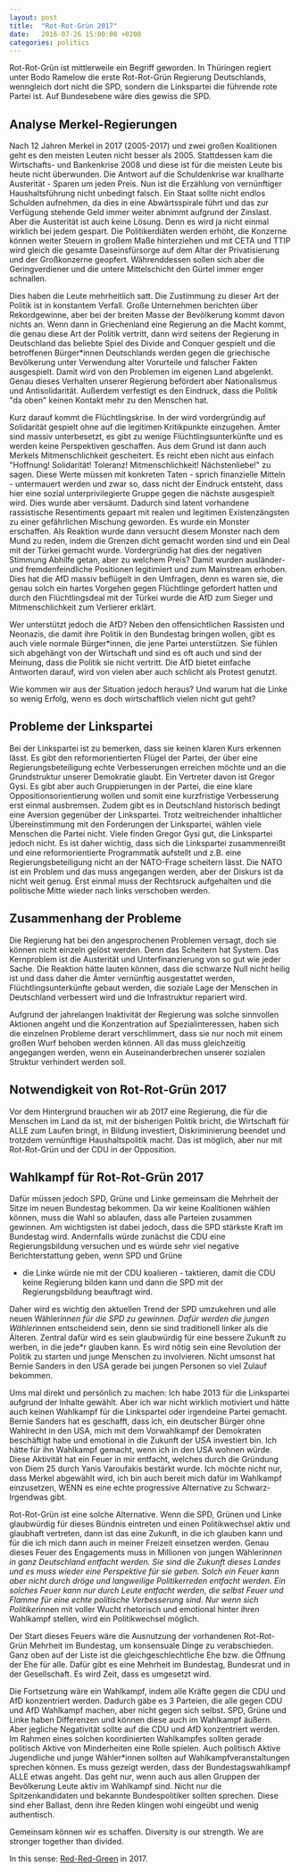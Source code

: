 ```yaml
---
layout: post
title:  "Rot-Rot-Grün 2017"
date:   2016-07-26 15:00:00 +0200
categories: politics
---
```


Rot-Rot-Grün ist mittlerweile ein Begriff geworden. In Thüringen regiert
unter Bodo Ramelow die erste Rot-Rot-Grün Regierung Deutschlands, wenngleich
dort nicht die SPD, sondern die Linkspartei die führende rote Partei ist.
Auf Bundesebene wäre dies gewiss die SPD.

## Analyse Merkel-Regierungen

Nach 12 Jahren Merkel in 2017 (2005-2017) und zwei großen Koalitionen geht
es den meisten Leuten nicht besser als 2005. Stattdessen kam die Wirtschafts-
und Bankenkrise 2008 und diese ist für die meisten Leute bis heute nicht
überwunden. Die Antwort auf die Schuldenkrise war knallharte Austerität -
Sparen um jeden Preis. Nun ist die Erzählung von vernünftiger Haushaltsführung
nicht unbedingt falsch. Ein Staat sollte nicht endlos Schulden aufnehmen,
da dies in eine Abwärtsspirale führt und das zur Verfügung stehende Geld
immer weiter abnimmt aufgrund der Zinslast. Aber die Austerität ist auch
keine Lösung. Denn es wird ja nicht einmal wirklich bei jedem gespart.
Die Politikerdiäten werden erhöht, die Konzerne können weiter Steuern in großem
Maße hinterziehen und mit CETA und TTIP wird gleich die gesamte Daseinsfürsorge
auf dem Altar der Privatisierung und der Großkonzerne geopfert. Währenddessen
sollen sich aber die Geringverdiener und die untere Mittelschicht den Gürtel
immer enger schnallen.

Dies haben die Leute mehrheitlich satt. Die Zustimmung zu dieser Art der Politik
ist in konstantem Verfall. Große Unternehmen berichten über Rekordgewinne,
aber bei der breiten Masse der Bevölkerung kommt davon nichts an. Wenn dann
in Griechenland eine Regierung an die Macht kommt, die genau diese Art der
Politik vertritt, dann wird seitens der Regierung in Deutschland das beliebte
Spiel des Divide and Conquer gespielt und die betroffenen Bürger*innen Deutschlands
werden gegen die griechische Bevölkerung unter Verwendung alter Vorurteile und
falscher Fakten ausgespielt. Damit wird von den Problemen im eigenen Land 
abgelenkt. Genau dieses Verhalten unserer Regierung befördert aber Nationalismus
und Antisolidarität. Außerdem verfestigt es den Eindruck, dass die Politik
"da oben" keinen Kontakt mehr zu den Menschen hat.

Kurz darauf kommt die Flüchtlingskrise. In der wird vordergründig auf Solidarität
gespielt ohne auf die legitimen Kritikpunkte einzugehen. Ämter sind massiv
unterbesetzt, es gibt zu wenige Flüchtlingsunterkünfte und es werden keine
Perspektiven geschaffen. Aus dem Grund ist dann auch Merkels Mitmenschlichkeit
gescheitert. Es reicht eben nicht aus einfach "Hoffnung! Solidarität! Toleranz!
Mitmenschlichkeit! Nächstenliebe!" zu sagen. Diese Werte müssen mit konkreten
Taten - sprich finanzielle Mitteln - untermauert werden und zwar so, dass
nicht der Eindruck entsteht, dass hier eine sozial unterprivilegierte Gruppe
gegen die nächste ausgespielt wird. Dies wurde aber versäumt. Dadurch sind
latent vorhandene rassistische Resentiments gepaart mit realen und legitimen
Existenzängsten zu einer gefährlichen Mischung geworden. Es wurde ein Monster
erschaffen. Als Reaktion wurde dann versucht diesem Monster nach dem Mund zu
reden, indem die Grenzen dicht gemacht worden sind und ein Deal mit der
Türkei gemacht wurde. Vordergründig hat dies der negativen Stimmung Abhilfe
getan, aber zu welchem Preis? Damit wurden ausländer- und fremdenfeindliche
Positionen legitimiert und zum Mainstream erhoben.
Dies hat die AfD massiv beflügelt in den Umfragen, denn es waren sie, die genau
solch ein hartes Vorgehen gegen Flüchtlinge gefordert hatten und durch den
Flüchtlingsdeal mit der Türkei wurde die AfD zum Sieger und Mitmenschlichkeit
zum Verlierer erklärt.

Wer unterstützt jedoch die AfD? Neben den offensichtlichen Rassisten und Neonazis,
die damit ihre Politik in den Bundestag bringen wollen, gibt es auch viele
normale Bürger*innen, die jene Partei unterstützen. Sie fühlen sich abgehängt
von der Wirtschaft und sind es oft auch und sind der Meinung, dass die
Politik sie nicht vertritt. Die AfD bietet einfache Antworten darauf, wird von
vielen aber auch schlicht als Protest genutzt.

Wie kommen wir aus der Situation jedoch heraus? Und warum hat die Linke so
wenig Erfolg, wenn es doch wirtschaftlich vielen nicht gut geht?

## Probleme der Linkspartei

Bei der Linkspartei ist zu bemerken, dass sie keinen klaren Kurs erkennen lässt.
Es gibt den reformorientierten Flügel der Partei, der über eine Regierungsbeteiligung
echte Verbesserungen erreichen möchte und an die Grundstruktur unserer Demokratie
glaubt. Ein Vertreter davon ist Gregor Gysi. Es gibt aber auch Gruppierungen
in der Partei, die eine klare Oppositionsorientierung wollen und somit
eine kurzfristige Verbesserung erst einmal ausbremsen. Zudem gibt es in Deutschland
historisch bedingt eine Aversion gegenüber der Linkspartei. Trotz weitreichender
inhaltlicher Übereinstimmung mit den Forderungen der Linkspartei, wählen viele
Menschen die Partei nicht. Viele finden Gregor Gysi gut, die Linkspartei jedoch
nicht. Es ist daher wichtig, dass sich die Linkspartei zusammenreißt und
eine reformorientierte Programmatik aufstellt und z.B. eine Regierungsbeteiligung
nicht an der NATO-Frage scheitern lässt. Die NATO ist ein Problem und das muss
angegangen werden, aber der Diskurs ist da nicht weit genug. Erst einmal
muss der Rechtsruck aufgehalten und die politische Mitte wieder nach links
verschoben werden.

## Zusammenhang der Probleme

Die Regierung hat bei den angesprochenen Problemen versagt, doch sie können
nicht einzeln gelöst werden. Denn das Scheitern hat System. Das Kernproblem
ist die Austerität und Unterfinanzierung von so gut wie jeder Sache.
Die Reaktion hätte lauten können, dass die schwarze Null nicht heilig ist
und dass daher die Ämter vernünftig ausgestattet werden, Flüchtlingsunterkünfte
gebaut werden, die soziale Lage der Menschen in Deutschland verbessert wird
und die Infrastruktur repariert wird.

Aufgrund der jahrelangen Inaktivität der Regierung was solche sinnvollen
Aktionen angeht und die Konzentration auf Spezialinteressen, haben sich die
einzelnen Probleme derart verschlimmert, dass sie nur noch mit einem großen
Wurf behoben werden können. All das muss gleichzeitig angegangen werden,
wenn ein Auseinanderbrechen unserer sozialen Struktur verhindert werden soll.

## Notwendigkeit von Rot-Rot-Grün 2017

Vor dem Hintergrund brauchen wir ab 2017 eine Regierung, die für die Menschen
im Land da ist, mit der bisherigen Politik bricht, die Wirtschaft für ALLE
zum Laufen bringt, in Bildung investiert, Diskriminierung beendet und trotzdem
vernünftige Haushaltspolitik macht. Das ist möglich, aber nur mit Rot-Rot-Grün
und der CDU in der Opposition.

## Wahlkampf für Rot-Rot-Grün 2017

Dafür müssen jedoch SPD, Grüne und Linke gemeinsam die Mehrheit der Sitze
im neuen Bundestag bekommen. Da wir keine Koalitionen wählen können, muss
die Wahl so ablaufen, dass alle Parteien zusammen gewinnen.
Am wichtigsten ist dabei jedoch, dass die SPD stärkste Kraft im Bundestag
wird. Andernfalls würde zunächst die CDU eine Regierungsbildung versuchen
und es würde sehr viel negative Berichterstattung geben, wenn SPD und Grüne
- die Linke würde nie mit der CDU koalieren - taktieren, damit die CDU
keine Regierung bilden kann und dann die SPD mit der Regierungsbildung
beauftragt wird. 

Daher wird es wichtig den aktuellen Trend der SPD umzukehren und alle neuen
Wähler*innen für die SPD zu gewinnen. Dafür werden die jungen Wähler*innen
entscheidend sein, denn sie sind traditionell linker als die Älteren.
Zentral dafür wird es sein glaubwürdig für eine bessere Zukunft zu werben,
in die jede*r glauben kann. Es wird nötig sein eine Revolution der Politik
zu starten und junge Menschen zu involvieren. Nicht umsonst hat Bernie Sanders
in den USA gerade bei jungen Personen so viel Zulauf bekommen.

Ums mal direkt und persönlich zu machen: Ich habe 2013 für die Linkspartei
aufgrund der Inhalte gewählt. Aber ich war nicht wirklich motiviert und
hätte auch keinen Wahlkampf für die Linkspartei oder irgendeine Partei gemacht.
Bernie Sanders hat es geschafft, dass ich, ein deutscher Bürger ohne Wahlrecht
in den USA, mich mit dem Vorwahlkampf der Demokraten beschäftigt habe und
emotional in die Zukunft der USA investiert bin. Ich hätte für ihn Wahlkampf
gemacht, wenn ich in den USA wohnen würde. Diese Aktivität hat ein Feuer
in mir entfacht, welches durch die Gründung von Diem 25 durch Yanis Varoufakis
bestärkt wurde. Ich möchte nicht nur, dass Merkel abgewählt wird, ich bin
auch bereit mich dafür im Wahlkampf einzusetzen, WENN es eine echte progressive
Alternative zu Schwarz-Irgendwas gibt.

Rot-Rot-Grün ist eine solche Alternative. Wenn die SPD, Grünen und Linke glaubwürdig
für dieses Bündnis eintreten und einen Politikwechsel aktiv und glaubhaft vertreten,
dann ist das eine Zukunft, in die ich glauben kann und für die ich mich dann 
auch in meiner Freizeit einsetzen werden. Genau dieses Feuer des Engagements
muss in Millionen von jungen Wähler*innen in ganz Deutschland entfacht werden.
Sie sind die Zukunft dieses Landes und es muss wieder eine Perspektive für
sie geben. Solch ein Feuer kann aber nicht durch dröge und langweilige
Politikerreden entfacht werden. Ein solches Feuer kann nur durch Leute
entfacht werden, die selbst Feuer und Flamme für eine echte politische
Verbesserung sind. Nur wenn sich Politiker*innen mit voller Wucht rhetorisch und
emotional hinter ihren Wahlkampf stellen, wird ein Politikwechsel möglich.

Der Start dieses Feuers wäre die Ausnutzung der vorhandenen Rot-Rot-Grün Mehrheit
im Bundestag, um konsensuale Dinge zu verabschieden. Ganz oben auf der Liste
ist die gleichgeschlechtliche Ehe bzw. die Öffnung der Ehe für alle. Dafür
gibt es eine Mehrheit im Bundestag, Bundesrat und in der Gesellschaft. Es wird
Zeit, dass es umgesetzt wird.

Die Fortsetzung wäre ein Wahlkampf, indem alle Kräfte gegen die CDU und AfD
konzentriert werden. Dadurch gäbe es 3 Parteien, die alle gegen CDU und AfD
Wahlkampf machen, aber nicht gegen sich selbst. SPD, Grüne und Linke
haben Differenzen und können diese auch im Wahlkampf äußern. Aber jegliche
Negativität sollte auf die CDU und AfD konzentriert werden.
Im Rahmen eines solchen koordinierten Wahlkampfes sollten gerade politisch
Aktive von Minderheiten eine Rolle spielen. Auch politisch Aktive Jugendliche
und junge Wähler*innen sollten auf Wahlkampfveranstaltungen sprechen können.
Es muss gezeigt werden, dass der Bundestagswahlkampf ALLE etwas angeht. Das geht
nur, wenn auch aus allen Gruppen der Bevölkerung Leute aktiv im Wahlkampf sind.
Nicht nur die Spitzenkandidaten und bekannte Bundespolitiker sollten sprechen.
Diese sind eher Ballast, denn ihre Reden klingen wohl eingeübt und wenig authentisch.

Gemeinsam können wir es schaffen. Diversity is our strength. We are stronger
together than divided.

In this sense: [Red-Red-Green](https://www.rot2gruen.de) in 2017.
